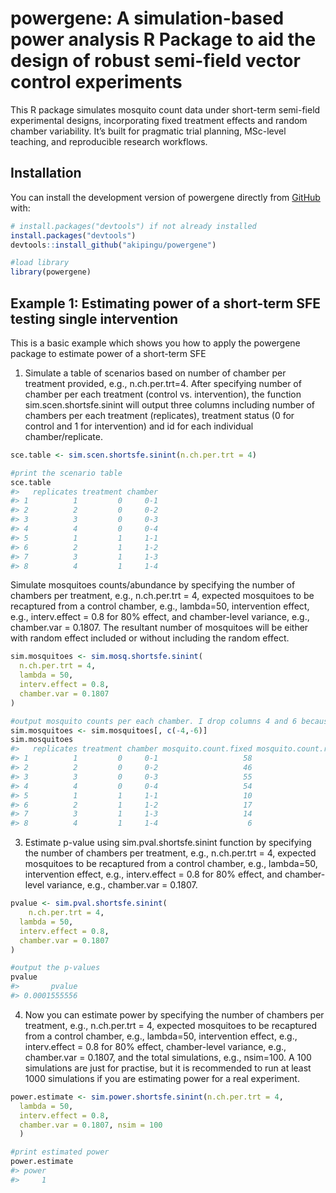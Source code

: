 
<!-- README.md is generated from README.Rmd. Please edit that file -->

# powergene: A simulation-based power analysis R Package to aid the design of robust semi-field vector control experiments

<!-- badges: start -->

<!-- badges: end -->

This R package simulates mosquito count data under short-term semi-field
experimental designs, incorporating fixed treatment effects and random
chamber variability. It’s built for pragmatic trial planning, MSc-level
teaching, and reproducible research workflows.

## Installation

You can install the development version of powergene directly from
[GitHub](https://github.com/) with:

``` r
# install.packages("devtools") if not already installed
install.packages("devtools")
devtools::install_github("akipingu/powergene")
```

``` r
#load library
library(powergene)
```

## Example 1: Estimating power of a short-term SFE testing single intervention

This is a basic example which shows you how to apply the powergene
package to estimate power of a short-term SFE

1)  Simulate a table of scenarios based on number of chamber per
    treatment provided, e.g., n.ch.per.trt=4. After specifying number of
    chamber per each treatment (control vs. intervention), the function
    sim.scen.shortsfe.sinint will output three columns including number
    of chambers per each treatment (replicates), treatment status (0 for
    control and 1 for intervention) and id for each individual
    chamber/replicate.

``` r
sce.table <- sim.scen.shortsfe.sinint(n.ch.per.trt = 4)

#print the scenario table
sce.table
#>   replicates treatment chamber
#> 1          1         0     0-1
#> 2          2         0     0-2
#> 3          3         0     0-3
#> 4          4         0     0-4
#> 5          1         1     1-1
#> 6          2         1     1-2
#> 7          3         1     1-3
#> 8          4         1     1-4
```

Simulate mosquitoes counts/abundance by specifying the number of
chambers per treatment, e.g., n.ch.per.trt = 4, expected mosquitoes to
be recaptured from a control chamber, e.g., lambda=50, intervention
effect, e.g., interv.effect = 0.8 for 80% effect, and chamber-level
variance, e.g., chamber.var = 0.1807. The resultant number of mosquitoes
will be either with random effect included or without including the
random effect.

``` r
sim.mosquitoes <- sim.mosq.shortsfe.sinint(
  n.ch.per.trt = 4,
  lambda = 50,
  interv.effect = 0.8,
  chamber.var = 0.1807
)

#output mosquito counts per each chamber. I drop columns 4 and 6 because they are optional but you can print them if you want.
sim.mosquitoes <- sim.mosquitoes[, c(-4,-6)]
sim.mosquitoes
#>   replicates treatment chamber mosquito.count.fixed mosquito.count.rondom
#> 1          1         0     0-1                   58                    28
#> 2          2         0     0-2                   46                    66
#> 3          3         0     0-3                   55                    65
#> 4          4         0     0-4                   54                   100
#> 5          1         1     1-1                   10                    16
#> 6          2         1     1-2                   17                    11
#> 7          3         1     1-3                   14                     5
#> 8          4         1     1-4                    6                     5
```

3)  Estimate p-value using sim.pval.shortsfe.sinint function by
    specifying the number of chambers per treatment, e.g., n.ch.per.trt
    = 4, expected mosquitoes to be recaptured from a control chamber,
    e.g., lambda=50, intervention effect, e.g., interv.effect = 0.8 for
    80% effect, and chamber-level variance, e.g., chamber.var = 0.1807.

``` r
pvalue <- sim.pval.shortsfe.sinint(
    n.ch.per.trt = 4,
  lambda = 50,
  interv.effect = 0.8,
  chamber.var = 0.1807
)

#output the p-values
pvalue
#>       pvalue 
#> 0.0001555556
```

4)  Now you can estimate power by specifying the number of chambers per
    treatment, e.g., n.ch.per.trt = 4, expected mosquitoes to be
    recaptured from a control chamber, e.g., lambda=50, intervention
    effect, e.g., interv.effect = 0.8 for 80% effect, chamber-level
    variance, e.g., chamber.var = 0.1807, and the total simulations,
    e.g., nsim=100. A 100 simulations are just for practise, but it is
    recommended to run at least 1000 simulations if you are estimating
    power for a real experiment.

``` r
power.estimate <- sim.power.shortsfe.sinint(n.ch.per.trt = 4,
  lambda = 50,
  interv.effect = 0.8,
  chamber.var = 0.1807, nsim = 100
  )

#print estimated power
power.estimate
#> power 
#>     1
```
